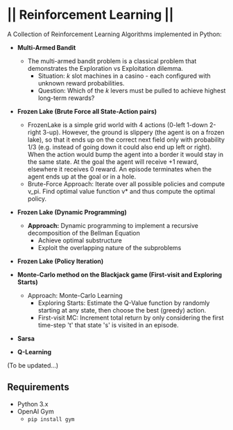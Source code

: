 # || Reinforcement Learning  ||

A Collection of Reinforcement Learning Algorithms implemented in Python:

- **Multi-Armed Bandit**
  - The multi-armed bandit problem is a classical problem that demonstrates the Exploration vs Exploitation dilemma. 
     - Situation: *k* slot machines in a casino - each configured with unknown reward probabilities.
     - Question: Which of the *k* levers must be pulled to achieve highest long-term rewards?

- **Frozen Lake (Brute Force all State-Action pairs)**
    - FrozenLake is a simple grid world with 4 actions (0-left 1-down 2-right 3-up). However, the ground is slippery (the
agent is on a frozen lake), so that it ends up on the correct next field only with probability 1/3 (e.g. instead of going
down it could also end up left or right). When the action would bump the agent into a border it would stay in the
same state. At the goal the agent will receive +1 reward, elsewhere it receives 0 reward. An episode terminates when the agent ends up at the goal or in a hole. 
    - Brute-Force Approach: Iterate over all possible policies and compute v_pi. Find optimal value function v* and thus compute the optimal policy.

- **Frozen Lake (Dynamic Programming)**
  - **Approach:** Dynamic programming to implement a recursive decomposition of the Bellman Equation
     - Achieve optimal substructure
     - Exploit the overlapping nature of the subproblems

- **Frozen Lake (Policy Iteration)**

- **Monte-Carlo method on the Blackjack game (First-visit and Exploring Starts)**
  - Approach: Monte-Carlo Learning
     - Exploring Starts: Estimate the Q-Value function by randomly starting at any state, then choose the best (greedy) action.
     - First-visit MC: Increment total return by only considering the first time-step 't' that state 's' is visited in an episode.

- **Sarsa**
- **Q-Learning**

(To be updated...)

## Requirements
* Python 3.x
* OpenAI Gym 
   * `pip install gym`
